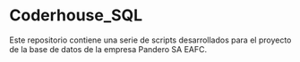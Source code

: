 # Coderhouse_SQL
Este repositorio contiene una serie de scripts desarrollados para el proyecto de la base de datos de la empresa Pandero SA EAFC.
